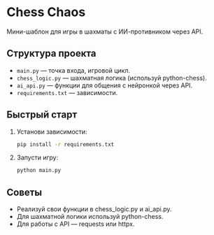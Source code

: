 # Chess Chaos

Мини-шаблон для игры в шахматы с ИИ-противником через API.

## Структура проекта

- `main.py` — точка входа, игровой цикл.
- `chess_logic.py` — шахматная логика (используй python-chess).
- `ai_api.py` — функции для общения с нейронкой через API.
- `requirements.txt` — зависимости.

## Быстрый старт
1. Установи зависимости:
   ```bash
   pip install -r requirements.txt
   ```
2. Запусти игру:
   ```bash
   python main.py
   ```

## Советы
- Реализуй свои функции в chess_logic.py и ai_api.py.
- Для шахматной логики используй python-chess.
- Для работы с API — requests или httpx. 